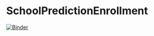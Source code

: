 # SchoolPredictionEnrollment

[![Binder](https://mybinder.org/badge_logo.svg)](https://mybinder.org/v2/gh/Charly52830/SchoolPredictionEnrollment/master?filepath=JupyterNotebooks/)

